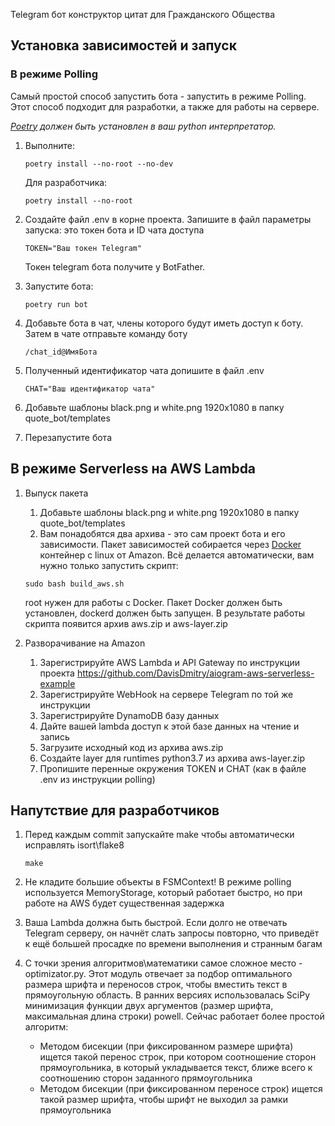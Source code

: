Telegram бот конструктор цитат для Гражданского Общества

## Установка зависимостей и запуск

### В режиме Polling

Самый простой способ запустить бота - запустить в режиме Polling. Этот способ подходит для разработки, а также для работы на сервере.

_[Poetry](https://python-poetry.org/) должен быть установлен в ваш python интерпретатор._

1. Выполните:

    ```
    poetry install --no-root --no-dev
    ```

    Для разработчика:

    ```
    poetry install --no-root
    ```

1. Создайте файл .env в корне проекта. Запишите в файл параметры запуска: это токен бота и ID чата доступа

    ```
    TOKEN="Ваш токен Telegram"
    ```
    Токен telegram бота получите у BotFather.

1. Запустите бота:

    ```
    poetry run bot
    ```

1. Добавьте бота в чат, члены которого будут иметь доступ к боту. Затем в чате отправьте команду боту

    ```
    /chat_id@ИмяБота
    ```

1. Полученный идентификатор чата допишите в файл .env

    ```
    CHAT="Ваш идентификатор чата"
    ```

1. Добавьте шаблоны black.png и white.png 1920x1080 в папку quote_bot/templates

1. Перезапустите бота


## В режиме Serverless на AWS Lambda

1. Выпуск пакета
    1. Добавьте шаблоны black.png и white.png 1920x1080 в папку quote_bot/templates
    1. Вам понадобятся два архива - это сам проект бота и его зависимости. Пакет зависимостей собирается через [Docker](https://www.docker.com/) контейнер с linux от Amazon. Всё делается автоматически, вам нужно только запустить скрипт:

    ```
    sudo bash build_aws.sh
    ```

    root нужен для работы с Docker. Пакет Docker должен быть установлен, dockerd должен быть запущен.
    В результате работы скрипта появится архив aws.zip и aws-layer.zip

2. Разворачивание на Amazon

    1. Зарегистрируйте AWS Lambda и API Gateway по инструкции проекта https://github.com/DavisDmitry/aiogram-aws-serverless-example
    1. Зарегистрируйте WebHook на сервере Telegram по той же инструкции 
    1. Зарегистрируйте DynamoDB базу данных
    1. Дайте вашей lambda доступ к этой базе данных на чтение и запись
    1. Загрузите исходный код из архива aws.zip
    1. Создайте layer для runtimes python3.7 из архива aws-layer.zip
    1. Пропишите перенные окружения TOKEN и CHAT (как в файле .env из инструкции polling)

## Напутствие для разработчиков

1. Перед каждым commit запускайте make чтобы автоматически исправлять isort\flake8

    ```
    make
    ```

1. Не кладите большие объекты в FSMContext! В режиме polling используется MemoryStorage, который работает быстро, но 
при работе на AWS будет существенная задержка

1. Ваша Lambda должна быть быстрой. Если долго не отвечать Telegram серверу, он начнёт слать запросы повторно, что приведёт к ещё большей просадке по времени выполнения и странным багам

1. С точки зрения алгоритмов\математики самое сложное место - optimizator.py. Этот модуль отвечает за подбор оптимального размера шрифта и переносов строк, чтобы вместить текст в прямоугольную область. В ранних версиях использовалась SciPy минимизация функции двух аргументов (размер шрифта, максимальная длина строки) powell. Сейчас работает более простой алгоритм:
    * Методом бисекции (при фиксированном размере шрифта) ищется такой перенос строк, при котором соотношение сторон прямоугольника, в который укладывается текст, ближе всего к соотношению сторон заданного прямоугольника
    * Методом бисекции (при фиксированном переносе строк) ищется такой размер шрифта, чтобы шрифт не выходил за рамки прямоугольника
